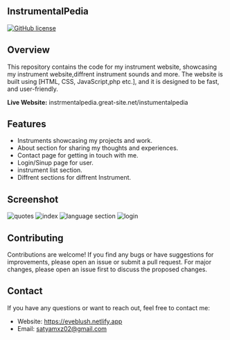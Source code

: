 ## InstrumentalPedia


[![GitHub license](https://img.shields.io/badge/license-MIT-blue.svg)](http://cambly.epizy.com/cambly/blob/main/LICENS)

## Overview

This repository contains the code for my instrument website, showcasing my instrument website,diffrent instrument sounds and more. The website is built using [HTML, CSS, JavaScript,php etc.], and it is designed to be fast, and user-friendly.

**Live Website:** 
instrmentalpedia.great-site.net/instumentalpedia

## Features

- Instruments showcasing my projects and work.
- About section for sharing my thoughts and experiences.
- Contact page for getting in touch with me.
- Login/Sinup page for user.
- instrument list section.
- Diffrent sections for diffrent Instrument.
  
## Screenshot


![quotes](https://github.com/Saty-am02/InstrumentalPedia/assets/88832726/cd58eaf0-5df6-4771-b08c-3af110ac0850
)
![index](https://github.com/Saty-am02/InstrumentalPedia/assets/88832726/c201776f-63bb-4ecf-98d8-5872e64c8555
)
![language section](https://github.com/Saty-am02/InstrumentalPedia/assets/88832726/794dec28-76d3-4696-82fb-3b463fbe664d)
![login](https://github.com/Saty-am02/InstrumentalPedia/assets/88832726/31100dd8-3adb-4470-a88f-4f568481719f
)





## Contributing

Contributions are welcome! If you find any bugs or have suggestions for improvements, please open an issue or submit a pull request. For major changes, please open an issue first to discuss the proposed changes.

## Contact

If you have any questions or want to reach out, feel free to contact me:

- Website: https://eveblush.netlify.app
- Email: satyamxz02@gmail.com

